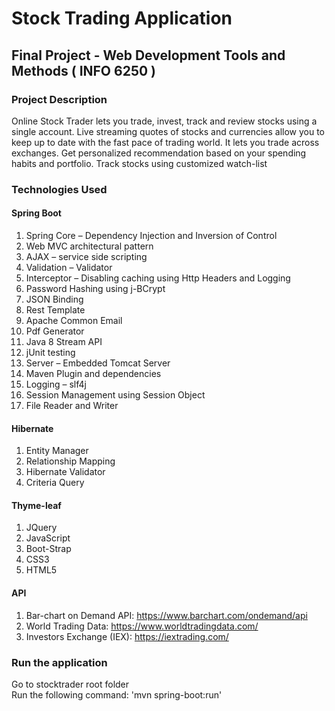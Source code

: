 # Stock Trading Application <br/>
 ## Final Project - Web Development Tools and Methods ( INFO 6250 ) <br/>

### Project Description
Online Stock Trader lets you trade, invest, track and review stocks using a single account. 
Live streaming quotes of stocks and currencies allow you to keep up to date with the fast 
pace of trading world. It lets you trade across exchanges. Get personalized recommendation 
based on your spending habits and portfolio. Track stocks using customized watch-list 

### Technologies Used
#### Spring Boot
1. Spring Core – Dependency Injection and Inversion of Control
2. Web MVC architectural pattern
3. AJAX – service side scripting
4. Validation – Validator
5. Interceptor – Disabling caching using Http Headers and Logging
6. Password Hashing using j-BCrypt
7. JSON Binding
8. Rest Template
9. Apache Common Email
10. Pdf Generator
11. Java 8 Stream API
12. jUnit testing
13. Server – Embedded Tomcat Server
14. Maven Plugin and dependencies
15. Logging – slf4j
16. Session Management using Session Object
17. File Reader and Writer
#### Hibernate
1. Entity Manager
2. Relationship Mapping
3. Hibernate Validator
4. Criteria Query
#### Thyme-leaf
1. JQuery
2. JavaScript
3. Boot-Strap
4. CSS3
5. HTML5
#### API
1. Bar-chart on Demand API: https://www.barchart.com/ondemand/api
2. World Trading Data: https://www.worldtradingdata.com/
3. Investors Exchange (IEX): https://iextrading.com/

### Run the application 
Go to stocktrader root folder  
Run the following command: 'mvn spring-boot:run'
